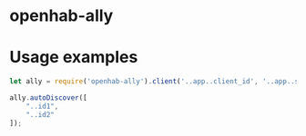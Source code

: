# openhab-ally

# Usage examples

```js
let ally = require('openhab-ally').client('..app..client_id', '..app..secret');

ally.autoDiscover([
    "..id1",
    "..id2"
]);

```
